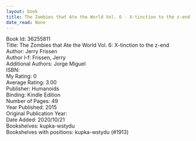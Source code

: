 ```yaml
---
layout: book
title: The Zombies that Ate the World Vol. 6 - X-tinction to the z-end
date_read: None
---
```


Book Id: 36255811<br />
Title: The Zombies that Ate the World Vol. 6: X-tinction to the z-end<br />
Author: Jerry Frissen<br />
Author l-f: Frissen, Jerry<br />
Additional Authors: Jorge Miguel<br />
ISBN: <br />
My Rating: 0<br />
Average Rating: 3.00<br />
Publisher: Humanoids<br />
Binding: Kindle Edition<br />
Number of Pages: 49<br />
Year Published: 2015<br />
Original Publication Year: <br />
Date Added: 2020/10/21<br />
Bookshelves: kupka-wstydu<br />
Bookshelves with positions: kupka-wstydu (#1913)<br />

